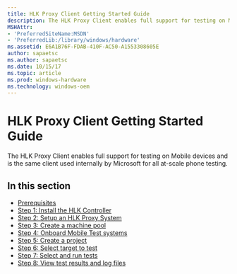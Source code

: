 ```yaml
---
title: HLK Proxy Client Getting Started Guide
description: The HLK Proxy Client enables full support for testing on Mobile devices and is the same client used internally by Microsoft for all at-scale phone testing.
MSHAttr:
- 'PreferredSiteName:MSDN'
- 'PreferredLib:/library/windows/hardware'
ms.assetid: E6A1B76F-FDAB-410F-AC50-A1553308605E
author: sapaetsc
ms.author: sapaetsc
ms.date: 10/15/17
ms.topic: article
ms.prod: windows-hardware
ms.technology: windows-oem
---
```


# HLK Proxy Client Getting Started Guide


The HLK Proxy Client enables full support for testing on Mobile devices and is the same client used internally by Microsoft for all at-scale phone testing.

## <span id="in_this_section"></span>In this section


-   [Prerequisites](hlk-proxy-client-prerequisites.md)
-   [Step 1: Install the HLK Controller](proxy-step-1--install-the-hlk-controller.md)
-   [Step 2: Setup an HLK Proxy System](proxy-step-2--setup-an-hlk-proxy-system.md)
-   [Step 3: Create a machine pool](proxy-step-3--create-a-machine-pool.md)
-   [Step 4: Onboard Mobile Test systems](proxy-step-4--onboard-mobile-test-systems.md)
-   [Step 5: Create a project](proxy-step-5--create-a-project.md)
-   [Step 6: Select target to test](proxy-step-6--select-target-to-test.md)
-   [Step 7: Select and run tests](proxy-step-7--select-and-run-tests.md)
-   [Step 8: View test results and log files](proxy-step-8--view-test-results-and-log-files.md)

 

 






